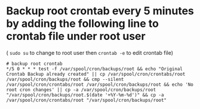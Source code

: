# Backup root crontab every 5 minutes by adding the following line to crontab file under root user
( `sudo su` to change to root user then `crontab -e` to edit crontab file)

```
# backup root crontab
*/5 0 * * * test -f /var/spool/cron/backups/root && echo "Original Crontab Backup already created" || cp /var/spool/cron/crontabs/root /var/spool/cron/backups/root && cmp --silent /var/spool/cron/crontabs/root /var/spool/cron/backups/root && echo 'No root cron changes' || cp -a /var/spool/cron/backups/root "/var/spool/cron/backups/root.$(date '+%Y-%m-%d')" && cp -a /var/spool/cron/crontabs/root "/var/spool/cron/backups/root"
```
